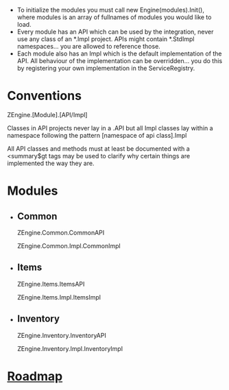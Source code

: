 - To initialize the modules you must call new Engine(modules).Init(), where modules is an array of fullnames of modules you would like to load.
- Every module has an API which can be used by the integration, never use any class of an *.Impl project.
  APIs might contain *.StdImpl namespaces... you are allowed to reference those.
- Each module also has an Impl which is the default implementation of the API. 
  All behaviour of the implementation can be overridden... you do this by registering your own implementation in the ServiceRegistry.

<h1> Conventions </h1>
<p>
	ZEngine.[Module].[API/Impl]
</p>

<p>
Classes in API projects never lay in a .API but all Impl classes lay within a namespace following the pattern [namespace of api class].Impl
</p>

<p>
All API classes and methods must at least be documented with a &ltsummary$gt
<guide> tags may be used to clarify why certain things are implemented the way they are.
</p>

<h1> Modules </h1>
<ul>
	<li> 
		<h2> Common </h2>
		<p> ZEngine.Common.CommonAPI </p>
		<p> ZEngine.Common.Impl.CommonImpl </p>
	</li>
	<li>
		<h2> Items </h2>
		<p> ZEngine.Items.ItemsAPI </p>
		<p> ZEngine.Items.Impl.ItemsImpl </p>
	</li>
	<li>
		<h2> Inventory </h2>
		<p> ZEngine.Inventory.InventoryAPI </p>
		<p> ZEngine.Inventory.Impl.InventoryImpl </p>
	</li>
</ul>

<h1><a href="https://trello.com/b/z0e7eYER/roadmap-zengine">Roadmap</a></h1>
